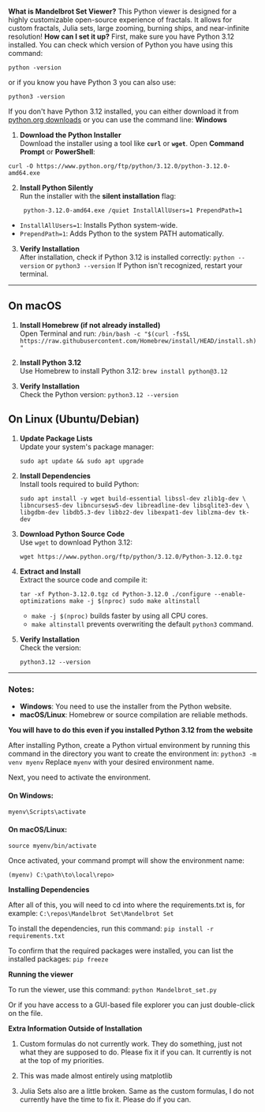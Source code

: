 **What is Mandelbrot Set Viewer?**
This Python viewer is designed for a highly customizable open-source experience of fractals. It allows for custom fractals, Julia sets, large zooming, burning ships, and near-infinite resolution!
**How can I set it up?**
First, make sure you have Python 3.12 installed. You can check which version of Python you have using this command:

    python -version
   or if you know you have Python 3 you can also use:
   

    python3 -version
   If you don't have Python 3.12 installed, you can either download it from [python.org downloads](https://www.python.org/downloads/) or you can use the command line:
   **Windows**
   1. **Download the Python Installer**  
Download the installer using a tool like **`curl`** or **`wget`**. Open **Command Prompt** or **PowerShell**:

    curl -O https://www.python.org/ftp/python/3.12.0/python-3.12.0-amd64.exe
2. **Install Python Silently**  
Run the installer with the **silent installation** flag:

		python-3.12.0-amd64.exe /quiet InstallAllUsers=1 PrependPath=1
-   `InstallAllUsers=1`: Installs Python system-wide.
-   `PrependPath=1`: Adds Python to the system PATH automatically.
3. **Verify Installation**  
After installation, check if Python 3.12 is installed correctly:
`python --version`
or
`python3 --version`
If Python isn't recognized, restart your terminal.
    

----------

## **On macOS**

1.  **Install Homebrew (if not already installed)**  
    Open Terminal and run:
    `/bin/bash -c "$(curl -fsSL https://raw.githubusercontent.com/Homebrew/install/HEAD/install.sh)"`
    
2.   **Install Python 3.12**  
    Use Homebrew to install Python 3.12:
    `brew install python@3.12
`
3. **Verify Installation**  
Check the Python version:
`python3.12 --version
`
## **On Linux (Ubuntu/Debian)**

1.  **Update Package Lists**  
    Update your system's package manager:
    
    `sudo apt update && sudo apt upgrade` 
    
2.  **Install Dependencies**  
    Install tools required to build Python:
    
    `sudo apt install -y wget build-essential libssl-dev zlib1g-dev \
    libncurses5-dev libncursesw5-dev libreadline-dev libsqlite3-dev \
    libgdbm-dev libdb5.3-dev libbz2-dev libexpat1-dev liblzma-dev tk-dev` 
    
3.  **Download Python Source Code**  
    Use `wget` to download Python 3.12:
    
    `wget https://www.python.org/ftp/python/3.12.0/Python-3.12.0.tgz` 
    
4.  **Extract and Install**  
    Extract the source code and compile it:
    
    `tar -xf Python-3.12.0.tgz
    cd Python-3.12.0
    ./configure --enable-optimizations
    make -j $(nproc)
    sudo make altinstall` 
    
    -   `make -j $(nproc)` builds faster by using all CPU cores.
    -   `make altinstall` prevents overwriting the default `python3` command.
5.  **Verify Installation**  
    Check the version:
    
    `python3.12 --version` 
    

----------

### Notes:

-   **Windows**: You need to use the installer from the Python website.
-   **macOS/Linux**: Homebrew or source compilation are reliable methods.

**You will have to do this even if you installed Python 3.12 from the website**

 After installing Python, create a Python virtual environment by running this command in the directory you want to create the environment in:
 `python3 -m venv myenv`
 Replace `myenv` with your desired environment name.


 Next, you need to activate the environment.
 #### On Windows:

`myenv\Scripts\activate` 

#### On macOS/Linux:

`source myenv/bin/activate` 

Once activated, your command prompt will show the environment name:

`(myenv) C:\path\to\local\repo>`

**Installing Dependencies**

After all of this, you will need to cd into where the requirements.txt is, for example: `C:\repos\Mandelbrot Set\Mandelbrot Set`

To install the dependencies, run this command:
`pip install -r requirements.txt`

To confirm that the required packages were installed, you can list the installed packages:
`pip freeze`

**Running the viewer**

To run the viewer, use this command:
`python Mandelbrot_set.py
`

Or if you have access to a GUI-based file explorer you can just double-click on the file.

**Extra Information Outside of Installation**
1. Custom formulas do not currently work. They do something, just not what they are supposed to do. Please fix it if you can. It currently is not at the top of my priorities.

2. This was made almost entirely using matplotlib

3. Julia Sets also are a little broken. Same as the custom formulas, I do not currently have the time to fix it. Please do if you can.
